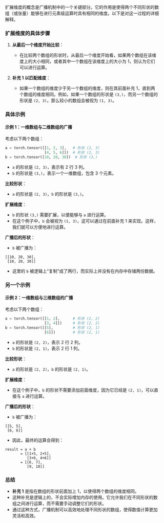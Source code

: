 扩展维度的概念是广播机制中的一个关键部分。它的作用是使得两个不同形状的数组（或张量）能够在进行元素级运算时具有相同的维度。以下是对这一过程的详细解释。

### 扩展维度的具体步骤

1. **从最后一个维度开始比较**：
   - 在比较两个数组的形状时，从最后一个维度开始看，如果两个数组在该维度上的大小相同，或者其中一个数组在该维度上的大小为 1，则认为它们可以进行运算。

2. **补充 1 以匹配维度**：
   - 如果一个数组的维度少于另一个数组的维度，则在其前面补充 1，直到两个数组的维度相同。例如，如果一个数组的形状是 `(3,)`，而另一个数组的形状是 `(2, 3)`，那么较小的数组会被视为 `(1, 3)`。

### 具体示例

#### 示例 1：一维数组与二维数组的广播

考虑以下两个数组：

```python
a = torch.tensor([[1, 2, 3],   # 形状 (2, 3)
                  [4, 5, 6]])  # 形状 (2, 3)
b = torch.tensor([10, 20, 30])  # 形状 (3,)
```

- `a` 的形状是 `(2, 3)`，表示有 2 行 3 列。
- `b` 的形状是 `(3,)`，表示一个一维数组，包含 3 个元素。

**比较形状**：
- `a` 的形状是 `(2, 3)`，`b` 的形状是 `(3,)`。

**扩展维度**：
- `b` 的形状 `(3,)` 需要扩展，以便能够与 `a` 进行运算。
- 在这个例子中，`b` 会被视为 `(1, 3)`，这可以通过在前面补充 1 来实现。这样，我们就可以方便地进行运算。

**广播后的形状**：
- `b` 被广播为：
```
[[10, 20, 30],
 [10, 20, 30]]
```
- 这里的 `b` 被逻辑上“复制”成了两行，而实际上并没有在内存中存储两份数据。

### 另一个示例

#### 示例 2：一维数组与三维数组的广播

考虑以下两个数组：

```python
a = torch.tensor([[1, 2],      # 形状 (2, 2)
                  [3, 4]])     # 形状 (2, 2)
b = torch.tensor([[5],         # 形状 (2, 1)
                  [6]])        # 形状 (2, 1)
```

- `a` 的形状是 `(2, 2)`，表示 2 行 2 列。
- `b` 的形状是 `(2, 1)`，表示 2 行 1 列。

**比较形状**：
- `a` 的形状是 `(2, 2)`，`b` 的形状是 `(2, 1)`。

**扩展维度**：
- 在这个例子中，`b` 的形状不需要添加前面维度，因为它已经是 `(2, 1)`，可以直接与 `a` 进行运算。

**广播后的形状**：
- `b` 被广播为：
```
[[5, 5],
 [6, 6]]
```
- 因此，最终的运算会得到：
```
result = a + b
       = [[1+5, 2+5],
          [3+6, 4+6]]
       = [[6, 7],
          [9, 10]]
```

### 总结

- **补充 1** 是指在数组的形状前面加上 1，以使得两个数组的维度相同。
- 这种补充是逻辑上的，不会实际增加内存的使用。它允许我们在不同形状的数组之间进行运算，而不需要手动调整它们的形状。
- 通过这种方式，广播机制可以高效地处理不同形状的数组，使得数值计算更加灵活和高效。